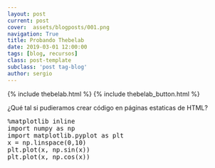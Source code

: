 ```yaml
---
layout: post
current: post
cover:  assets/blogposts/001.png
navigation: True
title: Probando Thebelab
date: 2019-03-01 12:00:00
tags: [blog, recursos]
class: post-template
subclass: 'post tag-blog'
author: sergio
---
```

  <!-- Load Thebelab for interactive widgets -->
{% include thebelab.html %}
{% include thebelab_button.html %}

¿Qué tal si pudieramos crear código en páginas estaticas de HTML?


<pre data-executable="true" data-language="python">
%matplotlib inline
import numpy as np
import matplotlib.pyplot as plt
x = np.linspace(0,10)
plt.plot(x, np.sin(x))
plt.plot(x, np.cos(x))
</pre>


